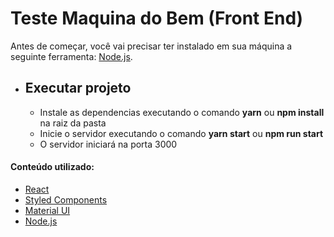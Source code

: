 # Teste Maquina do Bem (Front End)

Antes de começar, você vai precisar ter instalado em sua máquina a seguinte ferramenta: [Node.js](https://nodejs.org/en/).

- ## **Executar projeto**
  - Instale as dependencias executando o comando **yarn** ou **npm install** na raiz da pasta
  - Inicie o servidor executando o comando **yarn start** ou **npm run start**
  - O servidor iniciará na porta 3000

#### **Conteúdo utilizado**:

- [React](https://pt-br.reactjs.org)
- [Styled Components](https://styled-components.com)
- [Material UI](https://material-ui.com/pt/)
- [Node.js](https://nodejs.org/en/)
